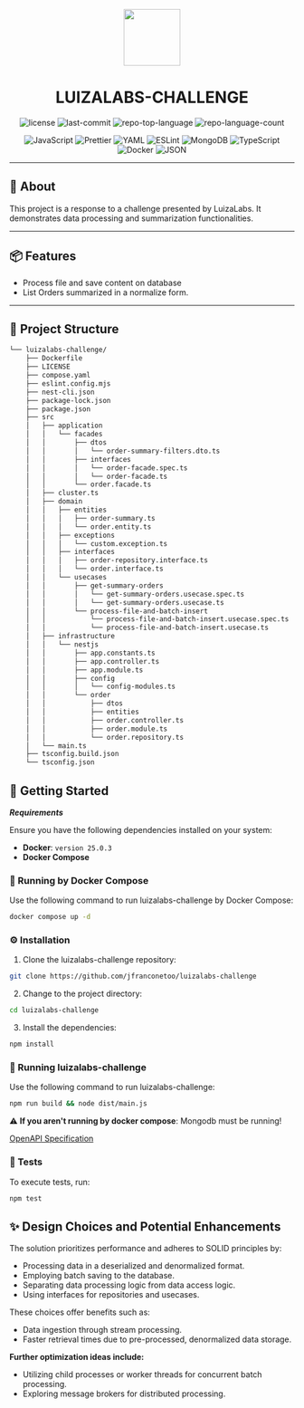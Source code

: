 <p align="center">
  <img src="https://cdn-icons-png.flaticon.com/512/6295/6295417.png" width="100" />
</p>
<p align="center">
    <h1 align="center">LUIZALABS-CHALLENGE</h1>
</p>
<p align="center">
  <img src="https://img.shields.io/github/license/jfranconetoo/luizalabs-challenge?style=flat&color=0080ff" alt="license">
  <img src="https://img.shields.io/github/last-commit/jfranconetoo/luizalabs-challenge?style=flat&logo=git&logoColor=white&color=0080ff" alt="last-commit">
  <img src="https://img.shields.io/github/languages/top/jfranconetoo/luizalabs-challenge?style=flat&color=0080ff" alt="repo-top-language">
  <img src="https://img.shields.io/github/languages/count/jfranconetoo/luizalabs-challenge?style=flat&color=0080ff" alt="repo-language-count">
</p>

<p align="center">
	<img src="https://img.shields.io/badge/JavaScript-F7DF1E.svg?style=flat&logo=JavaScript&logoColor=black" alt="JavaScript">
	<img src="https://img.shields.io/badge/Prettier-F7B93E.svg?style=flat&logo=Prettier&logoColor=black" alt="Prettier">
	<img src="https://img.shields.io/badge/YAML-CB171E.svg?style=flat&logo=YAML&logoColor=white" alt="YAML">
	<img src="https://img.shields.io/badge/ESLint-4B32C3.svg?style=flat&logo=ESLint&logoColor=white" alt="ESLint">
	<img src="https://img.shields.io/badge/MongoDB-47A248.svg?style=flat&logo=MongoDB&logoColor=white" alt="MongoDB">
	<img src="https://img.shields.io/badge/TypeScript-3178C6.svg?style=flat&logo=TypeScript&logoColor=white" alt="TypeScript">
	<img src="https://img.shields.io/badge/Docker-2496ED.svg?style=flat&logo=Docker&logoColor=white" alt="Docker">
	<img src="https://img.shields.io/badge/JSON-000000.svg?style=flat&logo=JSON&logoColor=white" alt="JSON">
</p>
<hr>

## 📍 About

This project is a response to a challenge presented by LuizaLabs. It demonstrates data processing and summarization functionalities.

---

## 📦 Features

-   Process file and save content on database
-   List Orders summarized in a normalize form.

---

## 📂 Project Structure

```sh
└── luizalabs-challenge/
    ├── Dockerfile
    ├── LICENSE
    ├── compose.yaml
    ├── eslint.config.mjs
    ├── nest-cli.json
    ├── package-lock.json
    ├── package.json
    ├── src
    │   ├── application
    │   │   └── facades
    │   │       ├── dtos
    │   │       │   └── order-summary-filters.dto.ts
    │   │       ├── interfaces
    │   │       │   └── order-facade.spec.ts
    │   │       │   └── order-facade.ts
    │   │       └── order.facade.ts
    │   ├── cluster.ts
    │   ├── domain
    │   │   ├── entities
    │   │   │   ├── order-summary.ts
    │   │   │   └── order.entity.ts
    │   │   ├── exceptions
    │   │   │   └── custom.exception.ts
    │   │   ├── interfaces
    │   │   │   ├── order-repository.interface.ts
    │   │   │   └── order.interface.ts
    │   │   └── usecases
    │   │       ├── get-summary-orders
    │   │       │   └── get-summary-orders.usecase.spec.ts
    │   │       │   └── get-summary-orders.usecase.ts
    │   │       └── process-file-and-batch-insert
    │   │           └── process-file-and-batch-insert.usecase.spec.ts
    │   │           └── process-file-and-batch-insert.usecase.ts
    │   ├── infrastructure
    │   │   └── nestjs
    │   │       ├── app.constants.ts
    │   │       ├── app.controller.ts
    │   │       ├── app.module.ts
    │   │       ├── config
    │   │       │   └── config-modules.ts
    │   │       └── order
    │   │           ├── dtos
    │   │           ├── entities
    │   │           ├── order.controller.ts
    │   │           ├── order.module.ts
    │   │           └── order.repository.ts
    │   └── main.ts
    ├── tsconfig.build.json
    └── tsconfig.json
```

## 🚀 Getting Started

**_Requirements_**

Ensure you have the following dependencies installed on your system:

-   **Docker**: `version 25.0.3`
-   **Docker Compose**

### :whale: Running by Docker Compose

Use the following command to run luizalabs-challenge by Docker Compose:

```sh
docker compose up -d
```

### ⚙️ Installation

1. Clone the luizalabs-challenge repository:

```sh
git clone https://github.com/jfranconetoo/luizalabs-challenge
```

2. Change to the project directory:

```sh
cd luizalabs-challenge
```

3. Install the dependencies:

```sh
npm install
```

### 🤖 Running luizalabs-challenge

Use the following command to run luizalabs-challenge:

```sh
npm run build && node dist/main.js
```

:warning: **If you aren't running by docker compose**: Mongodb must be running!

[OpenAPI Specification](https://github.com/jfranconetoo/luizalabs-challenge/blob/main/src/docs/openapi.yaml)

### 🧪 Tests

To execute tests, run:

```sh
npm test
```

## ✨ Design Choices and Potential Enhancements

The solution prioritizes performance and adheres to SOLID principles by:

-   Processing data in a deserialized and denormalized format.
-   Employing batch saving to the database.
-   Separating data processing logic from data access logic.
-   Using interfaces for repositories and usecases.

These choices offer benefits such as:

-   Data ingestion through stream processing.
-   Faster retrieval times due to pre-processed, denormalized data storage.

**Further optimization ideas include:**

-   Utilizing child processes or worker threads for concurrent batch processing.
-   Exploring message brokers for distributed processing.
